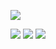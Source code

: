 ![](https://komarev.com/ghpvc/?username=daria-gor)
<!---Для компактной версии-->
![](https://github-profile-summary-cards.vercel.app/api/cards/profile-details?username=daria-gor&theme=default)
![](https://github-profile-summary-cards.vercel.app/api/cards/most-commit-language?username=daria-gor&theme=default)
![](https://github-profile-summary-cards.vercel.app/api/cards/repos-per-language?username=daria-gor&theme=default)
<!--
## Hi there 👋


**daria-gor/daria-gor** is a ✨ _special_ ✨ repository because its `README.md` (this file) appears on your GitHub profile.

Here are some ideas to get you started:

- 🔭 I’m currently working on ...
- 🌱 I’m currently learning ...
- 👯 I’m looking to collaborate on ...
- 🤔 I’m looking for help with ...
- 💬 Ask me about ...
- 📫 How to reach me: ...
- 😄 Pronouns: ...
- ⚡ Fun fact: ...

--/>
